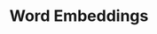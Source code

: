 ---
title: "Word Embeddings"
subject: "tf"
link: "https://nbviewer.jupyter.org/github/PhilChodrow/PIC16B/blob/master/lectures/tf/tf-3.ipynb"
order: 6
---